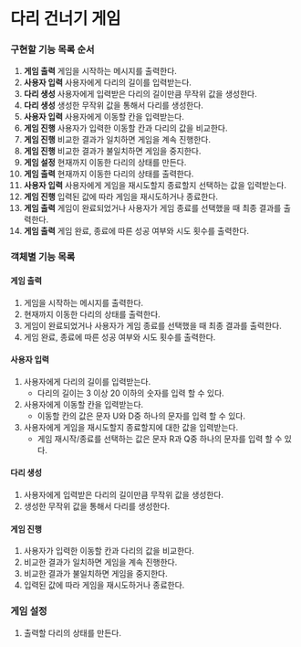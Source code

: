# 다리 건너기 게임

### 구현할 기능 목록 순서

1. **게임 출력** 게임을 시작하는 메시지를 출력한다.
2. **사용자 입력** 사용자에게 다리의 길이를 입력받는다.
3. **다리 생성** 사용자에게 입력받은 다리의 길이만큼 무작위 값을 생성한다.
4. **다리 생성** 생성한 무작위 값을 통해서 다리를 생성한다.
5. **사용자 입력** 사용자에게 이동할 칸을 입력받는다.
6. **게임 진행** 사용자가 입력한 이동할 칸과 다리의 값을 비교한다.
7. **게임 진행** 비교한 결과가 일치하면 게임을 계속 진행한다.
8. **게임 진행** 비교한 결과가 불일치하면 게임을 중지한다.
9. **게임 설정** 현재까지 이동한 다리의 상태를 만든다.
10. **게임 출력** 현재까지 이동한 다리의 상태를 출력한다.
11. **사용자 입력** 사용자에게 게임을 재시도할지 종료할지 선택하는 값을 입력받는다. 
12. **게임 진행** 입력된 값에 따라 게임을 재시도하거나 종료한다.
13. **게임 출력** 게임이 완료되었거나 사용자가 게임 종료를 선택했을 때 최종 결과를 출력한다.
14. **게임 출력** 게임 완료, 종료에 따른 성공 여부와 시도 횟수를 출력한다.

### 객체별 기능 목록

#### 게임 출력
1. 게임을 시작하는 메시지를 출력한다.
2. 현재까지 이동한 다리의 상태를 출력한다.
3. 게임이 완료되었거나 사용자가 게임 종료를 선택했을 때 최종 결과를 출력한다.
4. 게임 완료, 종료에 따른 성공 여부와 시도 횟수를 출력한다.

#### 사용자 입력
1. 사용자에게 다리의 길이를 입력받는다.
    + 다리의 길이는 3 이상 20 이하의 숫자를 입력 할 수 있다.
2. 사용자에게 이동할 칸을 입력받는다.
    + 이동할 칸의 값은 문자 U와 D중 하나의 문자를 입력 할 수 있다.
3. 사용자에게 게임을 재시도할지 종료할지에 대한 값을 입력받는다.
    + 게임 재시작/종료를 선택하는 값은 문자 R과 Q중 하나의 문자를 입력 할 수 있다.

#### 다리 생성
1. 사용자에게 입력받은 다리의 길이만큼 무작위 값을 생성한다.
2. 생성한 무작위 값을 통해서 다리를 생성한다.

#### 게임 진행
1. 사용자가 입력한 이동할 칸과 다리의 값을 비교한다.
2. 비교한 결과가 일치하면 게임을 계속 진행한다.
3. 비교한 결과가 불일치하면 게임을 중지한다.
4. 입력된 값에 따라 게임을 재시도하거나 종료한다.

### 게임 설정
1. 출력할 다리의 상태를 만든다.
